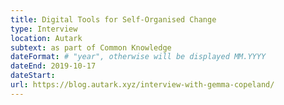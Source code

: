 ```yaml
---
title: Digital Tools for Self-Organised Change
type: Interview
location: Autark
subtext: as part of Common Knowledge
dateFormat: # "year", otherwise will be displayed MM.YYYY
dateEnd: 2019-10-17
dateStart:
url: https://blog.autark.xyz/interview-with-gemma-copeland/
---
```

